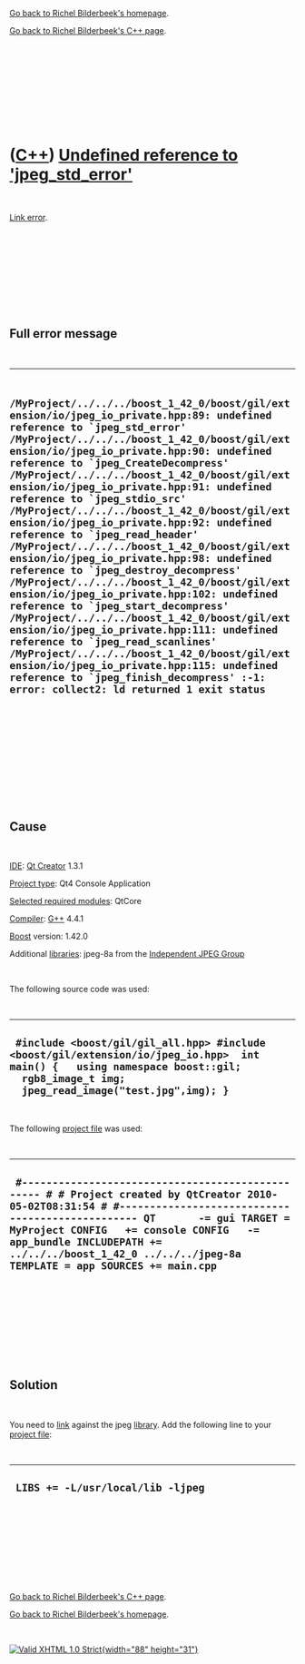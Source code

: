 [Go back to Richel Bilderbeek's homepage](index.htm).

[Go back to Richel Bilderbeek's C++ page](Cpp.htm).

 

 

 

 

 

([C++](Cpp.htm)) [Undefined reference to 'jpeg\_std\_error'](CppLinkErrorUndefinedReferenceToJpeg_std_error.htm)
================================================================================================================

 

[Link error](CppLinkError.htm).

 

 

 

 

 

Full error message
------------------

 

  -------------------------------------------------------------------------------------------------------------------------------------------------------------------------------------------------------------------------------------------------------------------------------------------------------------------------------------------------------------------------------------------------------------------------------------------------------------------------------------------------------------------------------------------------------------------------------------------------------------------------------------------------------------------------------------------------------------------------------------------------------------------------------------------------------------------------------------------------------------------------------------------------------------------------------------------------------------------------------------------------------------------------------------------------------------------------------------------------
  ``  /MyProject/../../../boost_1_42_0/boost/gil/extension/io/jpeg_io_private.hpp:89: undefined reference to `jpeg_std_error' /MyProject/../../../boost_1_42_0/boost/gil/extension/io/jpeg_io_private.hpp:90: undefined reference to `jpeg_CreateDecompress' /MyProject/../../../boost_1_42_0/boost/gil/extension/io/jpeg_io_private.hpp:91: undefined reference to `jpeg_stdio_src' /MyProject/../../../boost_1_42_0/boost/gil/extension/io/jpeg_io_private.hpp:92: undefined reference to `jpeg_read_header' /MyProject/../../../boost_1_42_0/boost/gil/extension/io/jpeg_io_private.hpp:98: undefined reference to `jpeg_destroy_decompress' /MyProject/../../../boost_1_42_0/boost/gil/extension/io/jpeg_io_private.hpp:102: undefined reference to `jpeg_start_decompress' /MyProject/../../../boost_1_42_0/boost/gil/extension/io/jpeg_io_private.hpp:111: undefined reference to `jpeg_read_scanlines' /MyProject/../../../boost_1_42_0/boost/gil/extension/io/jpeg_io_private.hpp:115: undefined reference to `jpeg_finish_decompress' :-1: error: collect2: ld returned 1 exit status ``
  -------------------------------------------------------------------------------------------------------------------------------------------------------------------------------------------------------------------------------------------------------------------------------------------------------------------------------------------------------------------------------------------------------------------------------------------------------------------------------------------------------------------------------------------------------------------------------------------------------------------------------------------------------------------------------------------------------------------------------------------------------------------------------------------------------------------------------------------------------------------------------------------------------------------------------------------------------------------------------------------------------------------------------------------------------------------------------------------------

 

 

 

 

 

 

Cause
-----

 

[IDE](CppIde.htm): [Qt Creator](CppQtCreator.htm) 1.3.1

[Project type](CppQtProjectType.htm): Qt4 Console Application

[Selected required modules](CppQtCreatorSelectRequiredModules.png):
QtCore

[Compiler](CppCompiler.htm): [G++](CppGpp.htm) 4.4.1

[Boost](CppBoost.htm) version: 1.42.0

Additional [libraries](CppLibrary.htm): jpeg-8a from the [Independent
JPEG Group](http://www.ijg.org)

 

The following source code was used:

 

  ----------------------------------------------------------------------------------------------------------------------------------------------------------------------------------------
  ` #include <boost/gil/gil_all.hpp> #include <boost/gil/extension/io/jpeg_io.hpp>  int main() {   using namespace boost::gil;   rgb8_image_t img;   jpeg_read_image("test.jpg",img); }`
  ----------------------------------------------------------------------------------------------------------------------------------------------------------------------------------------

 

The following [project file](CppQtProjectFile.htm) was used:

 

  ----------------------------------------------------------------------------------------------------------------------------------------------------------------------------------------------------------------------------------------------------------------------------------------------------------------------------------------
  ` #------------------------------------------------- # # Project created by QtCreator 2010-05-02T08:31:54 # #------------------------------------------------- QT       -= gui TARGET = MyProject CONFIG   += console CONFIG   -= app_bundle INCLUDEPATH += ../../../boost_1_42_0 ../../../jpeg-8a TEMPLATE = app SOURCES += main.cpp`
  ----------------------------------------------------------------------------------------------------------------------------------------------------------------------------------------------------------------------------------------------------------------------------------------------------------------------------------------

 

 

 

 

 

Solution
--------

 

You need to [link](CppLink.htm) against the jpeg
[library](CppLibrary.htm). Add the following line to your [project
file](CppQtProjectFile.htm):

 

  ------------------------------------
  ` LIBS += -L/usr/local/lib -ljpeg`
  ------------------------------------

 

 

 

 

 

[Go back to Richel Bilderbeek's C++ page](Cpp.htm).

[Go back to Richel Bilderbeek's homepage](index.htm).

 

[![Valid XHTML 1.0 Strict](valid-xhtml10.png){width="88"
height="31"}](http://validator.w3.org/check?uri=referer)
